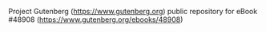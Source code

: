 Project Gutenberg (https://www.gutenberg.org) public repository for eBook #48908 (https://www.gutenberg.org/ebooks/48908)
